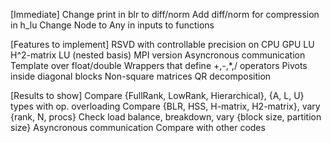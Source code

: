 [Immediate]
Change print in blr to diff/norm
Add diff/norm for compression in h_lu
Change Node to Any in inputs to functions

[Features to implement]
RSVD with controllable precision on CPU
GPU LU
H^2-matrix LU (nested basis)
MPI version
Asyncronous communication
Template over float/double
Wrappers that define +,-,*,/ operators
Pivots inside diagonal blocks
Non-square matrices
QR decomposition

[Results to show]
Compare {FullRank, LowRank, Hierarchical}, {A, L, U} types with op. overloading
Compare {BLR, HSS, H-matrix, H2-matrix}, vary {rank, N, procs}
Check load balance, breakdown, vary {block size, partition size}
Asyncronous communication
Compare with other codes
